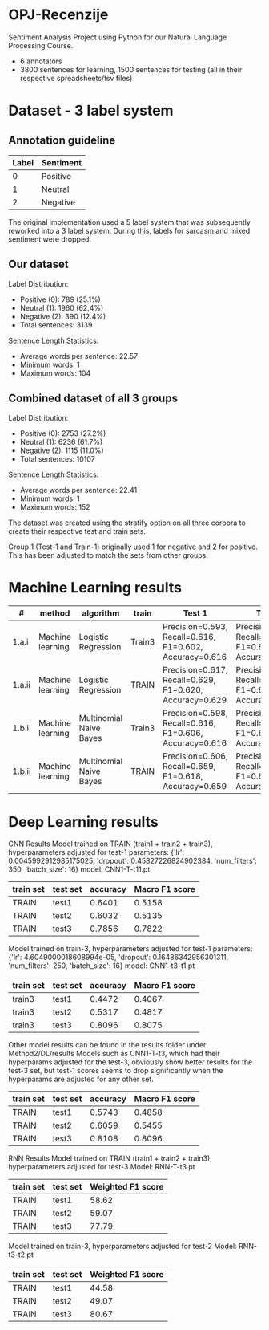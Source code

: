 # OPJ-Recenzije

Sentiment Analysis Project using Python for our Natural Language Processing Course.
- 6 annotators
- 3800 sentences for learning, 1500 sentences for testing (all in their respective spreadsheets/tsv files)


# Dataset - 3 label system
## Annotation guideline  
|Label|Sentiment |
|--|--|
| 0 | Positive |
| 1 | Neutral |
| 2 | Negative |

The original implementation used a 5 label system that was subsequently reworked into a 3 label system. During this, labels for sarcasm and mixed sentiment were dropped.

## Our dataset

Label Distribution:
- Positive (0): 789 (25.1%)
- Neutral (1): 1960 (62.4%)
- Negative (2): 390 (12.4%)
- Total sentences: 3139

Sentence Length Statistics:
- Average words per sentence: 22.57
- Minimum words: 1
- Maximum words: 104

## Combined dataset of all 3 groups

Label Distribution:
- Positive (0): 2753 (27.2%)
- Neutral (1): 6236 (61.7%)
- Negative (2): 1115 (11.0%)
- Total sentences: 10107

Sentence Length Statistics:
- Average words per sentence: 22.41
- Minimum words: 1
- Maximum words: 152

The dataset was created using the stratify option on all three corpora to create their respective test and train sets.

Group 1 (Test-1 and Train-1) originally used 1 for negative and 2 for positive. This has been adjusted to match the sets from other groups.


# Machine Learning results

| # | method | algorithm | train | Test 1 | Test 2 | Test 3 (Ours)|
|--------|------------------|--------------------------|--------|---------------------------------------------------------|---------------------------------------------------------|---------------------------------------------------------|
| 1.a.i | Machine learning | Logistic Regression | Train3 | Precision=0.593, Recall=0.616, F1=0.602, Accuracy=0.616 | Precision=0.595, Recall=0.632, F1=0.600, Accuracy=0.632 | Precision=0.640, Recall=0.665, **F1=0.636**, Accuracy=0.665 |
| 1.a.ii | Machine learning | Logistic Regression | TRAIN | Precision=0.617, Recall=0.629, F1=0.620, Accuracy=0.629 | Precision=0.611, Recall=0.632, F1=0.619, Accuracy=0.632 | Precision=0.659, Recall=0.678, **F1=0.660**, Accuracy=0.678 |
| 1.b.i | Machine learning | Multinomial Naive Bayes | Train3 | Precision=0.598, Recall=0.616, F1=0.606, Accuracy=0.616 | Precision=0.593, Recall=0.626, F1=0.602, Accuracy=0.626 | Precision=0.654, Recall=0.671, **F1=0.640**, Accuracy=0.671 |
| 1.b.ii | Machine learning | Multinomial Naive Bayes | TRAIN | Precision=0.606, Recall=0.659, F1=0.618, Accuracy=0.659 | Precision=0.637, Recall=0.673, F1=0.621, Accuracy=0.673 | Precision=0.676, Recall=0.694, **F1=0.646**, Accuracy=0.694 |

# Deep Learning results
CNN Results
Model trained on TRAIN (train1 + train2 + train3), hyperparameters adjusted for test-1
parameters: {'lr': 0.0045992912985175025, 'dropout': 0.45827226824902384, 'num_filters': 350, 'batch_size': 16}
model: CNN1-T-t11.pt

| train set | test set | accuracy | Macro F1 score |
|-----------|----------|----------|----------------|
| TRAIN     | test1    | 0.6401   | 0.5158         |
| TRAIN     | test2    | 0.6032   | 0.5135         |
| TRAIN     | test3    | 0.7856   | 0.7822         |

Model trained on train-3, hyperparameters adjusted for test-1
parameters: {'lr': 4.6049000018608994e-05, 'dropout': 0.16486342956301311, 'num_filters': 250, 'batch_size': 16}
model: CNN1-t3-t1.pt

| train set | test set | accuracy | Macro F1 score |
|-----------|----------|----------|----------------|
| train3    | test1    | 0.4472   | 0.4067         |
| train3    | test2    | 0.5317   | 0.4817         |
| train3    | test3    | 0.8096   | 0.8075         |

Other model results can be found in the results folder under Method2/DL/results
Models such as CNN1-T-t3, which had their hyperparams adjusted for the test-3, obviously show better results for the test-3 set, but test-1 scores seems to drop significantly when the hyperparams are adjusted for any other set.

| train set | test set | accuracy | Macro F1 score |
|-----------|----------|----------|----------------|
| TRAIN     | test1    | 0.5743   | 0.4858         |
| TRAIN     | test2    | 0.6059   | 0.5455         |
| TRAIN     | test3    | 0.8108   | 0.8096         |


RNN Results
Model trained on TRAIN (train1 + train2 + train3), hyperparameters adjusted for test-3
Model: RNN-T-t3.pt

| train set | test set | Weighted F1 score |
|-----------|----------|-------------------|
| TRAIN     | test1    | 58.62             |
| TRAIN     | test2    | 59.07             |
| TRAIN     | test3    | 77.79             |

Model trained on train-3, hyperparameters adjusted for test-2
Model: RNN-t3-t2.pt

| train set | test set | Weighted F1 score |
|-----------|----------|-------------------|
| TRAIN     | test1    | 44.58             |
| TRAIN     | test2    | 49.07             |
| TRAIN     | test3    | 80.67             |

